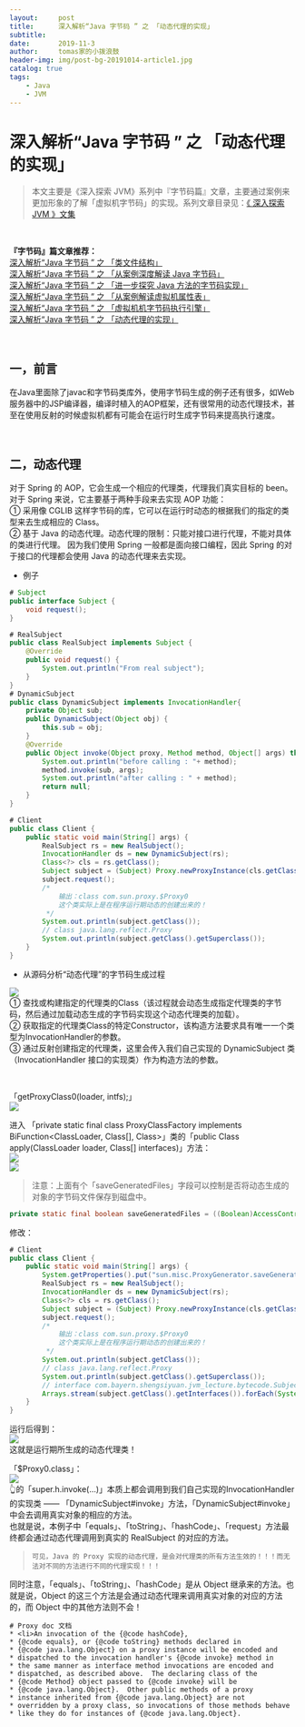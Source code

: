 ```yaml
---
layout:     post
title:      深入解析“Java 字节码 ” 之 「动态代理的实现」
subtitle:   
date:       2019-11-3
author:     tomas家的小拨浪鼓
header-img: img/post-bg-20191014-article1.jpg
catalog: true
tags:
    - Java
    - JVM
---
```

# 深入解析“Java 字节码 ” 之 「动态代理的实现」


> 本文主要是《深入探索 JVM》系列中『字节码篇』文章，主要通过案例来更加形象的了解「虚拟机字节码」的实现。系列文章目录见：[《 深入探索 JVM 》文集](/programming_blog/2019/11/09/深入探索-JVM-文集/)

<br>

**『字节码』篇文章推荐：**   
[深入解析“Java 字节码 ” 之 「类文件结构」](/programming_blog/2019/11/01/深入解析-Java-字节码-之-类文件结构/)  
[深入解析“Java 字节码 ” 之 「从案例深度解读 Java 字节码」](/programming_blog/2019/11/02/深入解析-Java-字节码-之-从案例深度解读-Java-字节码/)  
[深入解析“Java 字节码 ” 之 「进一步探究 Java 方法的字节码实现」](/programming_blog/2019/11/03/深入解析-Java-字节码-之-进一步探究-Java-方法的字节码实现/)  
[深入解析“Java 字节码 ” 之 「从案例解读虚拟机属性表」](/programming_blog/2019/11/03/深入解析-Java-字节码-之-从案例解读虚拟机属性表/)  
[深入解析“Java 字节码 ” 之 「虚拟机机字节码执行引擎」](/programming_blog/2019/11/03/深入解析-Java-字节码-之-虚拟机机字节码执行引擎/)  
[深入解析“Java 字节码 ” 之 「动态代理的实现」](/programming_blog/2019/11/03/深入解析-Java-字节码-之-动态代理的实现/)  

<br>

## 一，前言

在Java里面除了javac和字节码类库外，使用字节码生成的例子还有很多，如Web服务器中的JSP编译器，编译时植入的AOP框架，还有很常用的动态代理技术，甚至在使用反射的时候虚拟机都有可能会在运行时生成字节码来提高执行速度。

<br>

## 二，动态代理

对于 Spring 的 AOP，它会生成一个相应的代理类，代理我们真实目标的 been。  
对于 Spring 来说，它主要基于两种手段来去实现 AOP 功能：  
① 采用像 CGLIB 这样字节码的库，它可以在运行时动态的根据我们的指定的类型来去生成相应的 Class。  
② 基于 Java 的动态代理。动态代理的限制：只能对接口进行代理，不能对具体的类进行代理。
因为我们使用 Spring 一般都是面向接口编程，因此 Spring 的对于接口的代理都会使用 Java 的动态代理来去实现。  

* 例子

~~~java
# Subject
public interface Subject {
    void request();
}

# RealSubject
public class RealSubject implements Subject {
    @Override
    public void request() {
        System.out.println("From real subject");
    }
}
# DynamicSubject
public class DynamicSubject implements InvocationHandler{
    private Object sub;
    public DynamicSubject(Object obj) {
        this.sub = obj;
    }
    @Override
    public Object invoke(Object proxy, Method method, Object[] args) throws Throwable {
        System.out.println("before calling : "+ method);
        method.invoke(sub, args);
        System.out.println("after calling : " + method);
        return null;
    }
}

# Client
public class Client {
    public static void main(String[] args) {
        RealSubject rs = new RealSubject();
        InvocationHandler ds = new DynamicSubject(rs);
        Class<?> cls = rs.getClass();
        Subject subject = (Subject) Proxy.newProxyInstance(cls.getClassLoader(), cls.getInterfaces(), ds);
        subject.request();
        /*
            输出：class com.sun.proxy.$Proxy0
            这个类实际上是在程序运行期动态的创建出来的！
         */
        System.out.println(subject.getClass());
        // class java.lang.reflect.Proxy
        System.out.println(subject.getClass().getSuperclass());
    }
}
~~~

* 从源码分析“动态代理”的字节码生成过程

![](https://tva1.sinaimg.cn/large/006y8mN6ly1g8nk50tdxej30fq0gcacm.jpg)  
① 查找或构建指定的代理类的Class（该过程就会动态生成指定代理类的字节码，然后通过加载动态生成的字节码实现这个动态代理类的加载）。  
② 获取指定的代理类Class的特定Constructor，该构造方法要求具有唯一一个类型为InvocationHandler的参数。  
③ 通过反射创建指定的代理类，这里会传入我们自己实现的 DynamicSubject 类（InvocationHandler 接口的实现类）作为构造方法的参数。  

<br>

「getProxyClass0(loader, intfs);」  
![](https://tva1.sinaimg.cn/large/006y8mN6ly1g8nk5t35i7j30g706q3zp.jpg)  

进入 「private static final class ProxyClassFactory    implements BiFunction<ClassLoader, Class<?>[], Class<?>>」类的「public Class<?> apply(ClassLoader loader, Class<?>[] interfaces)」方法：  
![](https://tva1.sinaimg.cn/large/006y8mN6ly1g8nk6w4ynij30ez08mta4.jpg)  
![](https://tva1.sinaimg.cn/large/006y8mN6ly1g8nk7c1gf7j30qi0cdtb7.jpg)

> 注意：上面有个「saveGeneratedFiles」字段可以控制是否将动态生成的对象的字节码文件保存到磁盘中。

~~~java
private static final boolean saveGeneratedFiles = ((Boolean)AccessController.doPrivileged(new GetBooleanAction("sun.misc.ProxyGenerator.saveGeneratedFiles"))).booleanValue();
~~~

修改：

~~~java
# Client
public class Client {
    public static void main(String[] args) {
        System.getProperties().put("sun.misc.ProxyGenerator.saveGeneratedFiles", "true");
        RealSubject rs = new RealSubject();
        InvocationHandler ds = new DynamicSubject(rs);
        Class<?> cls = rs.getClass();
        Subject subject = (Subject) Proxy.newProxyInstance(cls.getClassLoader(), cls.getInterfaces(), ds);
        subject.request();
        /*
            输出：class com.sun.proxy.$Proxy0
            这个类实际上是在程序运行期动态的创建出来的！
         */
        System.out.println(subject.getClass());
        // class java.lang.reflect.Proxy
        System.out.println(subject.getClass().getSuperclass());
        // interface com.bayern.shengsiyuan.jvm_lecture.bytecode.Subject
        Arrays.stream(subject.getClass().getInterfaces()).forEach(System.out::println);
    }
}
~~~

运行后得到：  
![](https://tva1.sinaimg.cn/large/006y8mN6ly1g8nk8uc2bpj305f078dg3.jpg)  
这就是运行期所生成的动态代理类！

「$Proxy0.class」：  
![](https://tva1.sinaimg.cn/large/006y8mN6ly1g8nk9vx7sdj30k015rn3a.jpg)  
👆的「super.h.invoke(...)」本质上都会调用到我们自己实现的InvocationHandler的实现类 —— 「DynamicSubject#invoke」方法，「DynamicSubject#invoke」中会去调用真实对象的相应的方法。  
也就是说，本例子中「equals」、「toString」、「hashCode」、「request」方法最终都会通过动态代理调用到真实的 RealSubject 的对应的方法。

> `可见，Java 的 Proxy 实现的动态代理，是会对代理类的所有方法生效的！！！而无法对不同的方法进行不同的代理实现！！！`

同时注意，「equals」、「toString」、「hashCode」是从 Object 继承来的方法。也就是说，Object 的这三个方法是会通过动态代理来调用真实对象的对应的方法的，而 Object 中的其他方法则不会！

~~~
# Proxy doc 文档
* <li>An invocation of the {@code hashCode},
* {@code equals}, or {@code toString} methods declared in
* {@code java.lang.Object} on a proxy instance will be encoded and
* dispatched to the invocation handler's {@code invoke} method in
* the same manner as interface method invocations are encoded and
* dispatched, as described above.  The declaring class of the
* {@code Method} object passed to {@code invoke} will be
* {@code java.lang.Object}.  Other public methods of a proxy
* instance inherited from {@code java.lang.Object} are not
* overridden by a proxy class, so invocations of those methods behave
* like they do for instances of {@code java.lang.Object}.
~~~








